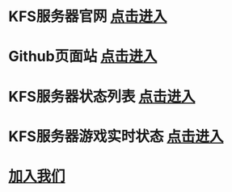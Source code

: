 # KFS服务器官网 [点击进入](https://mckfs.com/)

# Github页面站 [点击进入](https://page.mckfs.com/)

# KFS服务器状态列表 [点击进入](https://zt.mckfs.com/)

# KFS服务器游戏实时状态 [点击进入](https://be.mckfs.com/Status.html)

# [加入我们](https://jq.qq.com/?_wv=1027&k=mS9tw9Gi)

